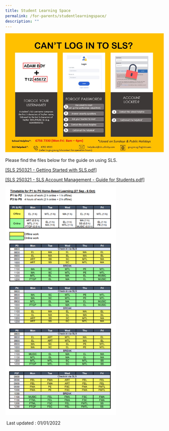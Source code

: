 ```yaml
---
title: Student Learning Space
permalink: /for-parents/studentlearningspace/
description: ""
---
```

![](/images/2022%20Helpline.jpg)

Please find the files below for the guide on using SLS.

[[SLS 250321 - Getting Started with SLS.pdf]](/files/SLS1.pdf)

[[SLS 250321 - SLS Account Management - Guide for Students.pdf]](/files/sls2.pdf)

<img src="/images/ss_hbl_4.png" 
     style="width:70%">

 Last updated : 01/01/2022